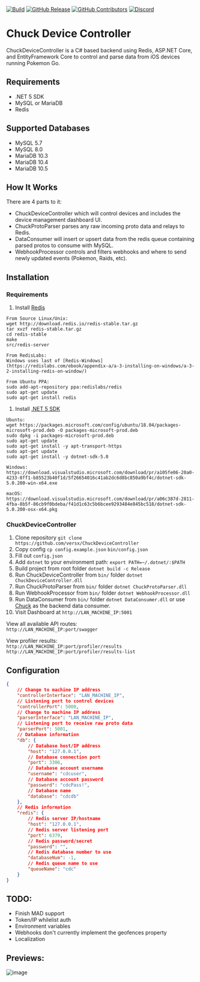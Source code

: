 [![Build](https://github.com/versx/ChuckDeviceController/workflows/.NET%20Core/badge.svg)](https://github.com/versx/ChuckDeviceController/actions)
[![GitHub Release](https://img.shields.io/github/release/versx/ChuckDeviceController.svg)](https://github.com/versx/ChuckDeviceController/releases/)
[![GitHub Contributors](https://img.shields.io/github/contributors/versx/ChuckDeviceController.svg)](https://github.com/versx/ChuckDeviceController/graphs/contributors/)
[![Discord](https://img.shields.io/discord/552003258000998401.svg?label=&logo=discord&logoColor=ffffff&color=7389D8&labelColor=6A7EC2)](https://discord.gg/zZ9h9Xa)  
# Chuck Device Controller  
ChuckDeviceController is a C# based backend using Redis, ASP.NET Core, and EntityFramework Core to control and parse data from iOS devices running Pokemon Go.

## Requirements
- .NET 5 SDK  
- MySQL or MariaDB  
- Redis  

## Supported Databases  
- MySQL 5.7
- MySQL 8.0
- MariaDB 10.3
- MariaDB 10.4
- MariaDB 10.5

## How It Works
There are 4 parts to it:
- ChuckDeviceController which will control devices and includes the device management dashboard UI.
- ChuckProtoParser parses any raw incoming proto data and relays to Redis.  
- DataConsumer will insert or upsert data from the redis queue containing parsed protos to consume with MySQL.
- WebhookProcessor controls and filters webhooks and where to send newly updated events (Pokemon, Raids, etc).

## Installation
### Requirements
1. Install [Redis](https://redis.io/topics/quickstart)  
```
From Source Linux/Unix:
wget http://download.redis.io/redis-stable.tar.gz
tar xvzf redis-stable.tar.gz
cd redis-stable
make
src/redis-server

From RedisLabs:
Windows uses last of [Redis-Windows](https://redislabs.com/ebook/appendix-a/a-3-installing-on-windows/a-3-2-installing-redis-on-window/)

From Ubuntu PPA:
sudo add-apt-repository ppa:redislabs/redis
sudo apt-get update
sudo apt-get install redis
```
1. Install [.NET 5 SDK](https://dotnet.microsoft.com/download/dotnet/5.0)  
```
Ubuntu:
wget https://packages.microsoft.com/config/ubuntu/18.04/packages-microsoft-prod.deb -O packages-microsoft-prod.deb
sudo dpkg -i packages-microsoft-prod.deb
sudo apt-get update
sudo apt-get install -y apt-transport-https
sudo apt-get update
sudo apt-get install -y dotnet-sdk-5.0

Windows:
https://download.visualstudio.microsoft.com/download/pr/a105fe06-20a0-4233-8ff1-b85523b40f1d/5f26654016c41ab2dc6d8bc850a9bf4c/dotnet-sdk-5.0.200-win-x64.exe

macOS:
https://download.visualstudio.microsoft.com/download/pr/a06c387d-2811-4fba-8b5f-86cb9f0bdeba/f41d1c63c5b6bcee9293484e845bc518/dotnet-sdk-5.0.200-osx-x64.pkg
```
### ChuckDeviceController
1. Clone repository `git clone https://github.com/versx/ChuckDeviceController`  
1. Copy config `cp config.example.json` `bin/config.json`  
1. Fill out `config.json`  
1. Add `dotnet` to your environment path: `export PATH=~/.dotnet/:$PATH`  
1. Build project from root folder `dotnet build -c Release`
1. Run ChuckDeviceController from `bin/` folder `dotnet ChuckDeviceController.dll`  
1. Run ChuckProtoParser from `bin/` folder `dotnet ChuckProtoParser.dll`  
3. Run WebhookProcessor from `bin/` folder `dotnet WebhookProcessor.dll`  
4. Run DataConsumer from `bin/` folder `dotnet DataConsumer.dll` or use [Chuck](https://github.com/WatWowMap/Chuck) as the backend data consumer.  
5. Visit Dashboard at `http://LAN_MACHINE_IP:5001`  

View all available API routes:  
`http://LAN_MACHINE_IP:port/swagger`  

View profiler results:  
`http://LAN_MACHINE_IP:port/profiler/results`  
`http://LAN_MACHINE_IP:port/profiler/results-list`  

## Configuration  
```json
{
    // Change to machine IP address
    "controllerInterface": "LAN_MACHINE_IP",
    // Listening port to control devices
    "controllerPort": 5000,
    // Change to machine IP address
    "parserInterface": "LAN_MACHINE_IP",
    // Listening port to receive raw proto data
    "parserPort": 5001,
    // Database information
    "db": {
        // Database host/IP address
        "host": "127.0.0.1",
        // Database connection port
        "port": 3306,
        // Database account username
        "username": "cdcuser",
        // Database account password
        "password": "cdcPass!",
        // Database name
        "database": "cdcdb"
    },
    // Redis information
    "redis": {
        // Redis server IP/hostname
        "host": "127.0.0.1",
        // Redis server listening port
        "port": 6379,
        // Redis password/secret
        "password": "",
        // Redis database number to use
        "databaseNum": -1,
        // Redis queue name to use
        "queueName": "cdc"
    }
}
```

## TODO:
- Finish MAD support
- Token/IP whilelist auth
- Environment variables
- Webhooks don't currently implement the geofences property
- Localization


## Previews:  
![image](https://user-images.githubusercontent.com/1327440/111721034-57e4b400-881c-11eb-97dc-22196ef9e25e.png)
